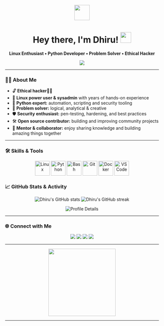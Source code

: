 <!-- Animated waving hand SVG -->
<p align="center">
  <img src="https://raw.githubusercontent.com/dhiru69-tech/dhiru69-tech/main/assets/wave.gif" width="50px">
</p>

<h1 align="center">Hey there, I'm Dhiru! <img src="https://media.giphy.com/media/hvRJCLFzcasrR4ia7z/giphy.gif" width="35"></h1>

<p align="center">
  <b>Linux Enthusiast • Python Developer • Problem Solver • Ethical Hacker  </b>
</p>

<!-- Animated typing effect -->
<p align="center">
  <img src="https://readme-typing-svg.demolab.com?font=Fira+Code&weight=500&size=22&pause=1000&color=00FFAD&center=true&vCenter=true&width=500&lines=Welcome+to+my+GitHub+profile!;Linux%F0%9F%90%BC+Python+%F0%9F%90%8D+Automation+%F0%9F%94%A5;Researcher+;Let's+innovate+and+grow+together!"/>
</p>

---

### 👨‍💻 About Me
- 🔓 **Ethical hacker👨‍💻**
- 🐧 **Linux power user & sysadmin** with years of hands-on experience
- 🐍 **Python expert:** automation, scripting and security tooling
- 🧠 **Problem solver:** logical, analytical & creative
- 🛡️ **Security enthusiast:** pen-testing, hardening, and best practices
- 🛠️ **Open source contributor:** building and improving community projects
- 🤝 **Mentor & collaborator:** enjoy sharing knowledge and building amazing things together

---

### 🛠️ Skills & Tools

<p align="center">
  <!-- Core Dev Tools -->
  <img src="https://cdn.jsdelivr.net/gh/devicons/devicon/icons/linux/linux-original.svg" width="48" alt="Linux"/>
  <img src="https://cdn.jsdelivr.net/gh/devicons/devicon/icons/python/python-original.svg" width="48" alt="Python"/>
  <img src="https://cdn.jsdelivr.net/gh/devicons/devicon/icons/bash/bash-original.svg" width="48" alt="Bash"/>
  <img src="https://cdn.jsdelivr.net/gh/devicons/devicon/icons/git/git-original.svg" width="48" alt="Git"/>
  <img src="https://cdn.jsdelivr.net/gh/devicons/devicon/icons/docker/docker-original.svg" width="48" alt="Docker"/>
  <img src="https://cdn.jsdelivr.net/gh/devicons/devicon/icons/vscode/vscode-original.svg" width="48" alt="VS Code"/>
  

 

### 📈 GitHub Stats & Activity

<p align="center">
  <img src="https://github-readme-stats.vercel.app/api?username=dhiru69-tech&show_icons=true&theme=tokyonight" alt="Dhiru's GitHub stats"/>
  <img src="https://github-readme-streak-stats.herokuapp.com/?user=dhiru69-tech&theme=tokyonight" alt="Dhiru's GitHub streak"/>
</p>

<p align="center">
  <img src="https://github-profile-summary-cards.vercel.app/api/cards/profile-details?username=dhiru69-tech&theme=tokyonight" alt="Profile Details"/>
</p>

---

### 🌐 Connect with Me

<p align="center">
  <a href="https://twitter.com/your_twitter" target="_blank"><img src="https://img.shields.io/badge/Twitter-1DA1F2?style=for-the-badge&logo=twitter&logoColor=white"></a>
  <a href="https://linkedin.com/in/your_linkedin" target="_blank"><img src="https://img.shields.io/badge/LinkedIn-0077B5?style=for-the-badge&logo=linkedin&logoColor=white"></a>
  <a href="mailto:your_email@example.com" target="_blank"><img src="https://img.shields.io/badge/Email-D14836?style=for-the-badge&logo=gmail&logoColor=white"></a>
  <a href="https://t.me/your_telegram" target="_blank"><img src="https://img.shields.io/badge/Telegram-26A5E4?style=for-the-badge&logo=telegram&logoColor=white"></a>
</p>

---

<p align="center">
  <img src="https://github.com/dhiru69-tech/dhiru69-tech/blob/main/assets/hacker.gif" width="220"/>
</p>

---

<p align="center">
  <img src="https://komarev.com/ghpvc/?username=dhiru69-tech&style=flat-square&color=blue" alt=""/>
</p>
